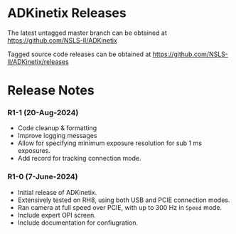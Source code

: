 # ADKinetix Releases

The latest untagged master branch can be obtained at https://github.com/NSLS-II/ADKinetix

Tagged source code releases can be obtained at https://github.com/NSLS-II/ADKinetix/releases

# Release Notes

### R1-1 (20-Aug-2024)

* Code cleanup & formatting
* Improve logging messages
* Allow for specifying minimum exposure resolution for sub 1 ms exposures.
* Add record for tracking connection mode.

### R1-0 (7-June-2024)

* Initial release of ADKinetix.
* Extensively tested on RH8, using both USB and PCIE connection modes.
* Ran camera at full speed over PCIE, with up to 300 Hz in `Speed` mode.
* Include expert OPI screen.
* Include documentation for confiugration.


